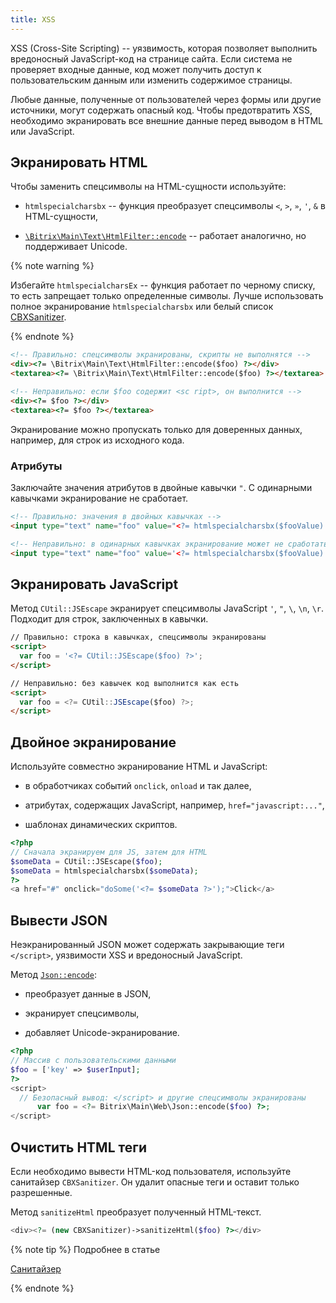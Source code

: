```yaml
---
title: XSS
---
```


XSS (Cross-Site Scripting) -- уязвимость, которая позволяет выполнить вредоносный JavaScript-код на странице сайта. Если система не проверяет входные данные, код может получить доступ к пользовательским данным или изменить содержимое страницы.

Любые данные, полученные от пользователей через формы или другие источники, могут содержать опасный код. Чтобы предотвратить XSS, необходимо экранировать все внешние данные перед выводом в HTML или JavaScript.

## Экранировать HTML

Чтобы заменить спецсимволы на HTML-сущности используйте:

-  `htmlspecialcharsbx` -- функция преобразует спецсимволы `<`, `>`, `»`, `'`, `&` в HTML-сущности,

-  [`\Bitrix\Main\Text\HtmlFilter::encode`](https://dev.1c-bitrix.ru/api_d7/bitrix/main/text/htmlfilter/encode.php) -- работает аналогично, но поддерживает Unicode.

{% note warning %}
 

Избегайте `htmlspecialcharsEx` -- функция работает по черному списку, то есть запрещает только определенные символы. Лучше использовать полное экранирование `htmlspecialcharsbx` или белый список [CBXSanitizer](./xss#очистить-html-теги).


{% endnote %}

```html
<!-- Правильно: спецсимволы экранированы, скрипты не выполнятся -->
<div><?= \Bitrix\Main\Text\HtmlFilter::encode($foo) ?></div>
<textarea><?= \Bitrix\Main\Text\HtmlFilter::encode($foo) ?></textarea>

<!-- Неправильно: если $foo содержит <sc ript>, он выполнится -->
<div><?= $foo ?></div>
<textarea><?= $foo ?></textarea>
```

Экранирование можно пропускать только для доверенных данных, например, для строк из исходного кода.

### Атрибуты

Заключайте значения атрибутов в двойные кавычки `"`. С одинарными кавычками экранирование не сработает.

```html
<!-- Правильно: значения в двойных кавычках -->
<input type="text" name="foo" value="<?= htmlspecialcharsbx($fooValue) ?>" />

<!-- Неправильно: в одинарных кавычках экранирование может не сработать -->
<input type="text" name="foo" value='<?= htmlspecialcharsbx($fooValue) ?>' />
```

## Экранировать JavaScript

Метод `CUtil::JSEscape` экранирует спецсимволы JavaScript `'`, `"`, `\`, `\n`, `\r`. Подходит для строк, заключенных в кавычки.

```html
// Правильно: строка в кавычках, спецсимволы экранированы
<script>
  var foo = '<?= CUtil::JSEscape($foo) ?>';
</script>

// Неправильно: без кавычек код выполнится как есть
<script>
  var foo = <?= CUtil::JSEscape($foo) ?>;
</script>
```

## Двойное экранирование

Используйте совместно экранирование HTML и JavaScript:

-  в обработчиках событий `onclick`, `onload` и так далее,

-  атрибутах, содержащих JavaScript, например, `href="javascript:..."`,

-  шаблонах динамических скриптов.

```php
<?php
// Сначала экранируем для JS, затем для HTML
$someData = CUtil::JSEscape($foo);
$someData = htmlspecialcharsbx($someData);
?>
<a href="#" onclick="doSome('<?= $someData ?>');">Click</a>
```

## Вывести JSON

Неэкранированный JSON может содержать закрывающие теги `</script>`, уязвимости XSS и вредоносный JavaScript.

Метод [`Json::encode`](https://dev.1c-bitrix.ru/api_d7/bitrix/main/web/json/encode.php):

-  преобразует данные в JSON,

-  экранирует спецсимволы,

-  добавляет Unicode-экранирование.

```php
<?php 
// Массив с пользовательскими данными
$foo = ['key' => $userInput]; 
?>
<script>
  // Безопасный вывод: </script> и другие спецсимволы экранированы
	  var foo = <?= Bitrix\Main\Web\Json::encode($foo) ?>;
</script>
```

## Очистить HTML теги

Если необходимо вывести HTML-код пользователя, используйте санитайзер `CBXSanitizer`. Он удалит опасные теги и оставит только разрешенные.

Метод `sanitizeHtml` преобразует полученный HTML-текст.

```php
<div><?= (new CBXSanitizer)->sanitizeHtml($foo) ?></div>
```

{% note tip %}
 Подробнее в статье

[Санитайзер](./sanitayzer)


{% endnote %}